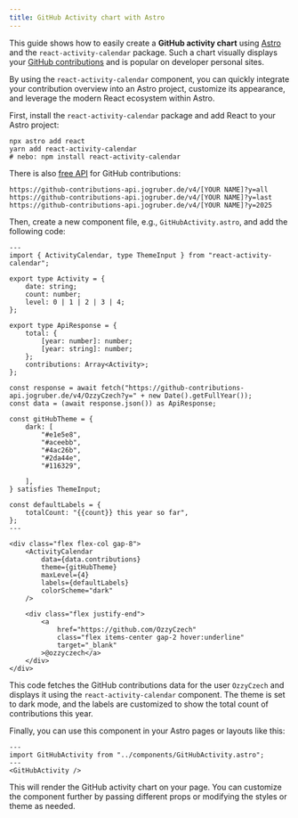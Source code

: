 ```yaml
---
title: GitHub Activity chart with Astro
---
```


This guide shows how to easily create a **GitHub activity chart** using [Astro](https://astro.build/) and the
`react-activity-calendar` package. Such a chart visually displays
your [GitHub contributions](https://github.com/ozzyCzech) and is popular on developer personal sites.

By using the `react-activity-calendar` component, you can quickly integrate your contribution overview into an Astro
project, customize its appearance, and leverage the modern React ecosystem within Astro.

First, install the `react-activity-calendar` package and add React to your Astro project:

```shell
npx astro add react
yarn add react-activity-calendar
# nebo: npm install react-activity-calendar
```

There is also [free API](https://github.com/grubersjoe/github-contributions-api) for GitHub contributions:

```text
https://github-contributions-api.jogruber.de/v4/[YOUR NAME]?y=all
https://github-contributions-api.jogruber.de/v4/[YOUR NAME]?y=last
https://github-contributions-api.jogruber.de/v4/[YOUR NAME]?y=2025
```

Then, create a new component file, e.g., `GitHubActivity.astro`, and add the following code:

```
---
import { ActivityCalendar, type ThemeInput } from "react-activity-calendar";

export type Activity = {
	date: string;
	count: number;
	level: 0 | 1 | 2 | 3 | 4;
};

export type ApiResponse = {
	total: {
		[year: number]: number;
		[year: string]: number;
	};
	contributions: Array<Activity>;
};

const response = await fetch("https://github-contributions-api.jogruber.de/v4/OzzyCzech?y=" + new Date().getFullYear());
const data = (await response.json()) as ApiResponse;

const gitHubTheme = {
	dark: [
		"#e1e5e8",
		"#aceebb",
		"#4ac26b",
		"#2da44e",
		"#116329",

	],
} satisfies ThemeInput;

const defaultLabels = {
	totalCount: "{{count}} this year so far",
};
---

<div class="flex flex-col gap-8">
	<ActivityCalendar
		data={data.contributions}
		theme={gitHubTheme}
		maxLevel={4}
		labels={defaultLabels}
		colorScheme="dark"
	/>

	<div class="flex justify-end">
		<a
			href="https://github.com/OzzyCzech"
			class="flex items-center gap-2 hover:underline"
			target="_blank"
		>@ozzyczech</a>
	</div>
</div>
```

This code fetches the GitHub contributions data for the user `OzzyCzech` and displays it using the
`react-activity-calendar` component. The theme is set to dark mode, and the labels are customized to show the total
count of contributions this year.

Finally, you can use this component in your Astro pages or layouts like this:

```
---
import GitHubActivity from "../components/GitHubActivity.astro";
---
<GitHubActivity />
```

This will render the GitHub activity chart on your page. You can customize the component further by passing different
props or modifying the styles or theme as needed.
